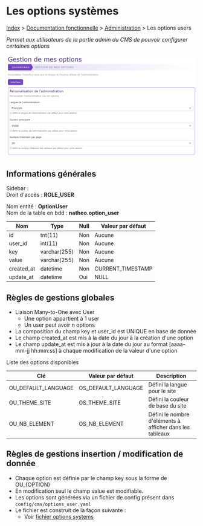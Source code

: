 # Les options systèmes

[Index](../../../../index.md) > [Documentation fonctionnelle](../../index.md) > [Administration](../index.md) > Les options users

*Permet aux utilisateurs de la partie admin du CMS de pouvoir configurer certaines options*

![options_users](../files/options_users/options_users.png)

## Informations générales
Sidebar :   
Droit d'accès : **ROLE_USER**

Nom entité : **OptionUser**  
Nom de la table en bdd : **natheo.option_user**

| Nom        | 	Type         | 	Null | 	Valeur par défaut |
|------------|---------------|-------|--------------------|
| id         | 	tnt(11)      | 	Non  | 	Aucune            |
| user_id    | 	int(11)      | 	Non  | 	Aucune            |
| key        | 	varchar(255) | 	Non  | 	Aucune            |
| value      | 	varchar(255) | 	Non  | 	Aucune            |
| created_at | 	datetime     | 	Non	 | CURRENT_TIMESTAMP  |
| update_at  | 	datetime     | 	Oui  | 	NULL              |

## Règles de gestions globales
- Liaison Many-to-One avec User 
  - Une option appartient à 1 user 
  - Un user peut avoir n options
- La composition du champ key et user_id est UNIQUE en base de donnée
- Le champ created_at est mis à la date du jour à la création d'une option
- Le champ update_at est mis à jour à la date du jour au format [aaaa-mm-jj hh:mm:ss] à chaque modification de la valeur d'une option

Liste des options disponibles

| Clé	                 | Valeur par défaut    | 	Description                                             |
|----------------------|----------------------|----------------------------------------------------------|
| OU_DEFAULT_LANGUAGE	 | OS_DEFAULT_LANGUAGE	 | Défini la langue pour le site                            |
| OU_THEME_SITE	       | OS_THEME_SITE	       | Défini la couleur de base du site                        |
| OU_NB_ELEMENT	       | OS_NB_ELEMENT	       | Défini le nombre d'éléments à afficher dans les tableaux |

## Règles de gestions insertion / modification de donnée
- Chaque option est définie par le champ key sous la forme de OU_{OPTION}
- En modification seul le champ value est modifiable.
- Les options sont générées via un fichier de config présent dans ``config/cms/options_user.yaml``
- Le fichier est construit de la façon suivante :
  - Voir [fichier options systems](options_system.md#exemple-de-fichier-de-config)